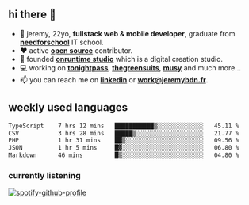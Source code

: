 ## hi there 👋

- 👦 jeremy,  22yo, **fullstack web & mobile developer**, graduate from **[needforschool](https://www.needfor-school.com/)** IT school.
- ❤️ active **[open source](https://github.com/jerembdn)** contributor.
- 🧠 founded **[onruntime studio](https://github.com/onruntime)** which is a digital creation studio.
- 💻 working on **[tonightpass](https://tonightpass.com)**, **[thegreensuits](https://thegreensuits.fr)**, **[musy](https://github.com/musyapp)** and much more...
- 📫 you can reach me on **[linkedin](https://www.linkedin.com/in/jeremybdn/)** or **[work@jeremybdn.fr](mailto:work@jeremybdn.fr)**.

## weekly used languages

<!--START_SECTION:waka-->

```txt
TypeScript    7 hrs 12 mins   ███████████▒░░░░░░░░░░░░░   45.11 %
CSV           3 hrs 28 mins   █████▒░░░░░░░░░░░░░░░░░░░   21.77 %
PHP           1 hr 31 mins    ██▒░░░░░░░░░░░░░░░░░░░░░░   09.56 %
JSON          1 hr 5 mins     █▓░░░░░░░░░░░░░░░░░░░░░░░   06.80 %
Markdown      46 mins         █▒░░░░░░░░░░░░░░░░░░░░░░░   04.80 %
```

<!--END_SECTION:waka-->

### currently listening
[![spotify-github-profile](https://spotify-github-profile.vercel.app/api/view?uid=31ugdvkonmhxzbnkai2r7ue2empe&cover_image=true&theme=natemoo-re&show_offline=false&background_color=121212&bar_color=3356d7&bar_color_cover=false)](https://open.spotify.com/user/31225jnpumbhbpldcz2wjg24aymi)
